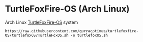 # TurtleFoxFire-OS (Arch Linux)
Arch Linux [TurtleFoxFire-OS](TurtleFoxOS.sh) system
```
https://raw.githubusercontent.com/gurraoptimus/turtlefoxfire-OS/turtlefoxOS/TurtleFoxOS.sh -o turtlefoxOS.sh
```